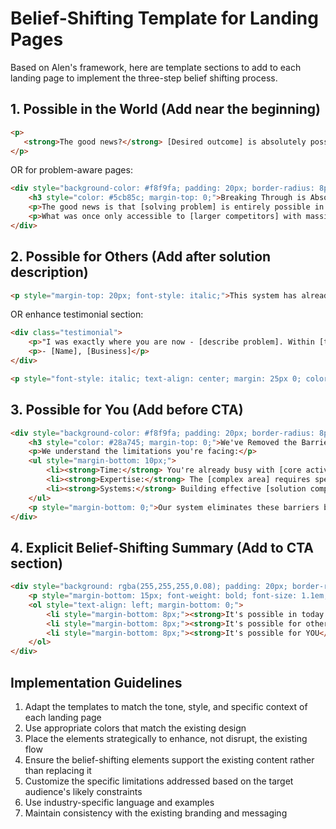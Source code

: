 # Belief-Shifting Template for Landing Pages

Based on Alen's framework, here are template sections to add to each landing page to implement the three-step belief shifting process.

## 1. Possible in the World (Add near the beginning)

```html
<p>
   <strong>The good news?</strong> [Desired outcome] is absolutely possible in today's market. Recent advances in [relevant technology/approach] have created unprecedented opportunities for [target audience] to [achieve desired outcome] at scale. What was once only accessible to [larger competitors] is now available to ambitious [target audience] like you.
</p>
```

OR for problem-aware pages:

```html
<div style="background-color: #f8f9fa; padding: 20px; border-radius: 8px; margin: 25px 0; border-left: 4px solid #5cb85c;">
    <h3 style="color: #5cb85c; margin-top: 0;">Breaking Through is Absolutely Possible</h3>
    <p>The good news is that [solving problem] is entirely possible in today's market. Recent advances in [relevant technology] have created unprecedented opportunities for [target audience] to overcome these exact challenges.</p>
    <p>What was once only accessible to [larger competitors] with massive budgets is now available to [target audience] like you. The technology, strategies, and systems exist right now to help you [achieve desired outcome].</p>
</div>
```

## 2. Possible for Others (Add after solution description)

```html
<p style="margin-top: 20px; font-style: italic;">This system has already transformed [businesses] across the country, helping [target audience] just like you achieve [specific results] within [timeframe]. These aren't [larger competitors]—they're independent [businesses] who were exactly where you are now.</p>
```

OR enhance testimonial section:

```html
<div class="testimonial">
    <p>"I was exactly where you are now - [describe problem]. Within [timeframe] of implementing [solution], we saw [specific results]. What's most impressive is that these results came without requiring more of my [limited resource] - the system did the heavy lifting."</p>
    <p>- [Name], [Business]</p>
</div>

<p style="font-style: italic; text-align: center; margin: 25px 0; color: #555;">These aren't isolated success stories. Dozens of [businesses] just like yours have [achieved desired outcome] using this exact system.</p>
```

## 3. Possible for You (Add before CTA)

```html
<div style="background-color: #f8f9fa; padding: 20px; border-radius: 8px; margin: 25px 0; border-left: 4px solid #28a745;">
    <h3 style="color: #28a745; margin-top: 0;">We've Removed the Barriers to Your [Success]</h3>
    <p>We understand the limitations you're facing:</p>
    <ul style="margin-bottom: 10px;">
        <li><strong>Time:</strong> You're already busy with [core activities] and can't add [new responsibility] to your responsibilities.</li>
        <li><strong>Expertise:</strong> The [complex area] requires specialized knowledge you shouldn't need to master.</li>
        <li><strong>Systems:</strong> Building effective [solution components] from scratch would take months of trial and error.</li>
    </ul>
    <p style="margin-bottom: 0;">Our system eliminates these barriers by providing a complete, done-for-you solution that requires minimal time investment from you while delivering maximum results.</p>
</div>
```

## 4. Explicit Belief-Shifting Summary (Add to CTA section)

```html
<div style="background: rgba(255,255,255,0.08); padding: 20px; border-radius: 8px; margin-bottom: 25px; text-align: left; max-width: 650px; margin-left: auto; margin-right: auto;">
    <p style="margin-bottom: 15px; font-weight: bold; font-size: 1.1em;">The path to [desired outcome] is clear:</p>
    <ol style="text-align: left; margin-bottom: 0;">
        <li style="margin-bottom: 8px;"><strong>It's possible in today's market</strong> - The technology and strategies exist right now</li>
        <li style="margin-bottom: 8px;"><strong>It's possible for other [businesses]</strong> - [Target audience] just like you are already achieving these results</li>
        <li style="margin-bottom: 8px;"><strong>It's possible for YOU</strong> - Our system removes all the barriers that would normally hold you back</li>
    </ol>
</div>
```

## Implementation Guidelines

1. Adapt the templates to match the tone, style, and specific context of each landing page
2. Use appropriate colors that match the existing design
3. Place the elements strategically to enhance, not disrupt, the existing flow
4. Ensure the belief-shifting elements support the existing content rather than replacing it
5. Customize the specific limitations addressed based on the target audience's likely constraints
6. Use industry-specific language and examples
7. Maintain consistency with the existing branding and messaging
